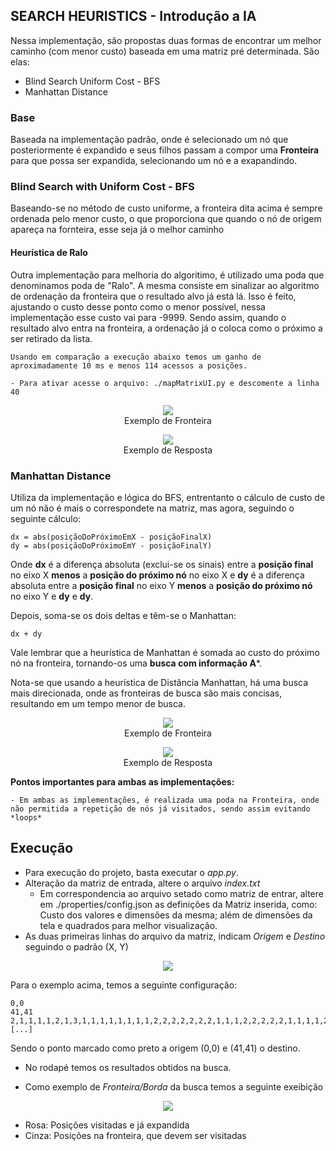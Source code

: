 
## SEARCH HEURISTICS - Introdução a IA

Nessa implementação, são propostas duas formas de encontrar um melhor caminho (com menor custo) baseada em uma matriz
pré determinada. São elas: 

- Blind Search Uniform Cost - BFS
- Manhattan Distance


### Base
Baseada na implementação padrão, onde é selecionado um nó que posteriormente é expandido e seus filhos passam a compor uma __Fronteira__ para que possa ser expandida, selecionando um nó e a exapandindo.

### Blind Search with Uniform Cost - BFS

Baseando-se no método de custo uniforme, a fronteira dita acima é sempre ordenada pelo menor custo, o que proporciona que quando o nó de origem apareça na fornteira, esse seja já o melhor caminho

#### Heurística de Ralo

Outra implementação para melhoria do algoritimo, é utilizado uma poda que denominamos poda de "Ralo". A mesma consiste em sinalizar ao algoritmo de ordenação da fronteira que o resultado alvo já está lá. Isso é feito, ajustando o custo desse ponto como o menor possível, nessa implementação esse custo vai para -9999. Sendo assim, quando o resultado alvo entra na fronteira, a ordenação já o coloca como o próximo a ser retirado da lista. 

    Usando em comparação a execução abaixo temos um ganho de aproximadamente 10 ms e menos 114 acessos a posições.

    - Para ativar acesse o arquivo: ./mapMatrixUI.py e descomente a linha 40



<p align="center">
    <img src="./img-docs/img4.png"> <br>Exemplo de Fronteira
</p>

<p align="center">
    <img src="./img-docs/img3.png"> <br>Exemplo de Resposta
</p>

 ### Manhattan Distance

    
Utiliza da implementação e lógica do BFS, entrentanto o cálculo de custo de um nó não é mais o correspondete na matriz, mas agora, seguindo o seguinte cálculo:

    dx = abs(posiçãoDoPróximoEmX - posiçãoFinalX)
    dy = abs(posiçãoDoPróximoEmY - posiçãoFinalY)

Onde **dx** é a diferença absoluta (exclui-se os sinais) entre a **posição final** no eixo X **menos** a **posição do próximo nó** no eixo X e **dy** é a diferença absoluta entre a **posição final** no eixo Y **menos** a **posição do próximo nó** no eixo Y e **dy** e **dy**.

Depois, soma-se os dois deltas e têm-se o Manhattan:

    dx + dy

Vale lembrar que a heurística de Manhattan é somada ao custo do próximo nó na fronteira, tornando-os uma **busca com informação A***.

Nota-se que usando a heurística de Distância Manhattan, há uma busca mais direcionada, onde as fronteiras de busca são mais concisas, resultando em um tempo menor de busca.

<p align="center">
    <img src="./img-docs/img5.png"> <br>Exemplo de Fronteira
</p>

<p align="center">
    <img src="./img-docs/img6.png"> <br>Exemplo de Resposta
</p>

__Pontos importantes para ambas as implementações:__

    - Em ambas as implementações, é realizada uma poda na Fronteira, onde não permitida a repetição de nós já visitados, sendo assim evitando *loops*


## Execução

- Para execução do projeto, basta executar o *app.py*.
- Alteração da matriz de entrada, altere o arquivo *index.txt*
    -   Em correspondencia ao arquivo setado como matriz de entrar, altere em ./properties/config.json as definições da Matriz inserida, como: Custo dos valores e dimensões da mesma; além de dimensões da tela e quadrados para melhor visualização.
- As duas primeiras linhas do arquivo da matriz, indicam *Origem* e *Destino* seguindo o padrão (X, Y)

<p align="center">
    <img src="./img-docs/img1.png">
</p>


Para o exemplo acima, temos a seguinte configuração: 

    0,0
    41,41
    2,1,1,1,1,2,1,3,1,1,1,1,1,1,1,1,2,2,2,2,2,2,2,1,1,1,2,2,2,2,2,1,1,1,1,2,2,2,1,1,1,1,
    [...]

Sendo o ponto marcado como preto a origem (0,0) e (41,41) o destino.
- No rodapé temos os resultados obtidos na busca.

- Como exemplo de *Fronteira/Borda* da busca temos a seguinte exeibição

<p align="center">
    <img src="./img-docs/img2.png">
</p>


- Rosa: Posições visitadas e já expandida
- Cinza: Posições na fronteira, que devem ser visitadas





